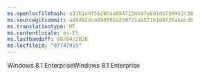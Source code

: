 ```yaml
---
ms.openlocfilehash: a31b1a4f552bbaa0547150b47e691db730912c38
ms.sourcegitcommit: ad4d92dce894592a259721a1571b1d8736abacdb
ms.translationtype: MT
ms.contentlocale: es-ES
ms.lasthandoff: 08/04/2020
ms.locfileid: "87747915"
---
```

<span data-ttu-id="50c8e-101">Windows 8.1 Enterprise</span><span class="sxs-lookup"><span data-stu-id="50c8e-101">Windows 8.1 Enterprise</span></span>

